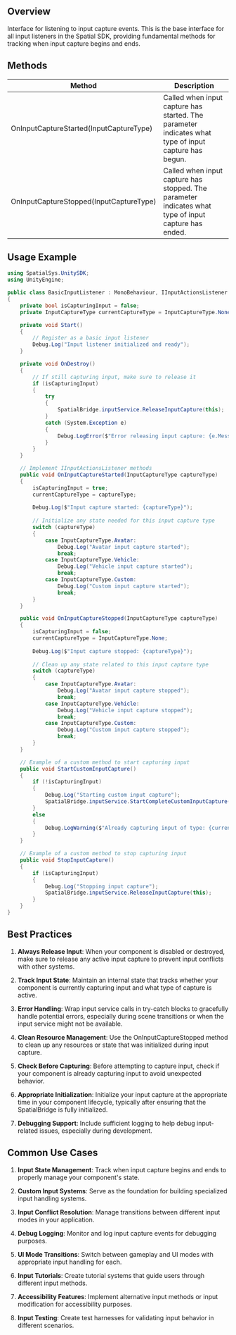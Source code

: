 ## Overview
Interface for listening to input capture events. This is the base interface for all input listeners in the Spatial SDK, providing fundamental methods for tracking when input capture begins and ends.

## Methods

| Method | Description |
| --- | --- |
| OnInputCaptureStarted(InputCaptureType) | Called when input capture has started. The parameter indicates what type of input capture has begun. |
| OnInputCaptureStopped(InputCaptureType) | Called when input capture has stopped. The parameter indicates what type of input capture has ended. |

## Usage Example

```csharp
using SpatialSys.UnitySDK;
using UnityEngine;

public class BasicInputListener : MonoBehaviour, IInputActionsListener
{
    private bool isCapturingInput = false;
    private InputCaptureType currentCaptureType = InputCaptureType.None;

    private void Start()
    {
        // Register as a basic input listener
        Debug.Log("Input listener initialized and ready");
    }

    private void OnDestroy()
    {
        // If still capturing input, make sure to release it
        if (isCapturingInput)
        {
            try
            {
                SpatialBridge.inputService.ReleaseInputCapture(this);
            }
            catch (System.Exception e)
            {
                Debug.LogError($"Error releasing input capture: {e.Message}");
            }
        }
    }

    // Implement IInputActionsListener methods
    public void OnInputCaptureStarted(InputCaptureType captureType)
    {
        isCapturingInput = true;
        currentCaptureType = captureType;
        
        Debug.Log($"Input capture started: {captureType}");
        
        // Initialize any state needed for this input capture type
        switch (captureType)
        {
            case InputCaptureType.Avatar:
                Debug.Log("Avatar input capture started");
                break;
            case InputCaptureType.Vehicle:
                Debug.Log("Vehicle input capture started");
                break;
            case InputCaptureType.Custom:
                Debug.Log("Custom input capture started");
                break;
        }
    }

    public void OnInputCaptureStopped(InputCaptureType captureType)
    {
        isCapturingInput = false;
        currentCaptureType = InputCaptureType.None;
        
        Debug.Log($"Input capture stopped: {captureType}");
        
        // Clean up any state related to this input capture type
        switch (captureType)
        {
            case InputCaptureType.Avatar:
                Debug.Log("Avatar input capture stopped");
                break;
            case InputCaptureType.Vehicle:
                Debug.Log("Vehicle input capture stopped");
                break;
            case InputCaptureType.Custom:
                Debug.Log("Custom input capture stopped");
                break;
        }
    }

    // Example of a custom method to start capturing input
    public void StartCustomInputCapture()
    {
        if (!isCapturingInput)
        {
            Debug.Log("Starting custom input capture");
            SpatialBridge.inputService.StartCompleteCustomInputCapture(this);
        }
        else
        {
            Debug.LogWarning($"Already capturing input of type: {currentCaptureType}");
        }
    }

    // Example of a custom method to stop capturing input
    public void StopInputCapture()
    {
        if (isCapturingInput)
        {
            Debug.Log("Stopping input capture");
            SpatialBridge.inputService.ReleaseInputCapture(this);
        }
    }
}
```

## Best Practices

1. **Always Release Input**: When your component is disabled or destroyed, make sure to release any active input capture to prevent input conflicts with other systems.

2. **Track Input State**: Maintain an internal state that tracks whether your component is currently capturing input and what type of capture is active.

3. **Error Handling**: Wrap input service calls in try-catch blocks to gracefully handle potential errors, especially during scene transitions or when the input service might not be available.

4. **Clean Resource Management**: Use the OnInputCaptureStopped method to clean up any resources or state that was initialized during input capture.

5. **Check Before Capturing**: Before attempting to capture input, check if your component is already capturing input to avoid unexpected behavior.

6. **Appropriate Initialization**: Initialize your input capture at the appropriate time in your component lifecycle, typically after ensuring that the SpatialBridge is fully initialized.

7. **Debugging Support**: Include sufficient logging to help debug input-related issues, especially during development.

## Common Use Cases

1. **Input State Management**: Track when input capture begins and ends to properly manage your component's state.

2. **Custom Input Systems**: Serve as the foundation for building specialized input handling systems.

3. **Input Conflict Resolution**: Manage transitions between different input modes in your application.

4. **Debug Logging**: Monitor and log input capture events for debugging purposes.

5. **UI Mode Transitions**: Switch between gameplay and UI modes with appropriate input handling for each.

6. **Input Tutorials**: Create tutorial systems that guide users through different input methods.

7. **Accessibility Features**: Implement alternative input methods or input modification for accessibility purposes.

8. **Input Testing**: Create test harnesses for validating input behavior in different scenarios.
